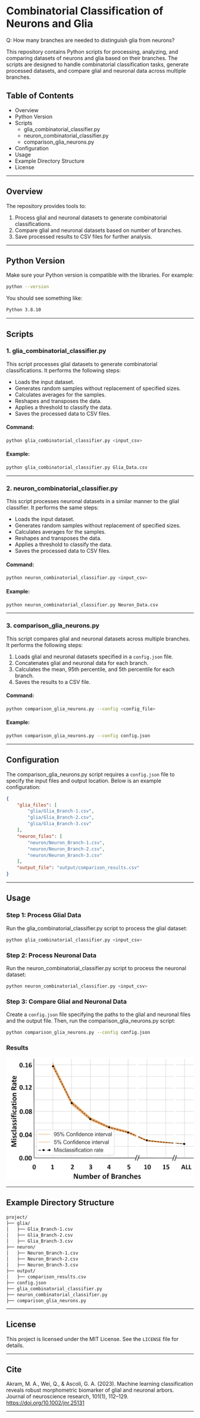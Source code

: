 # Combinatorial Classification of Neurons and Glia

Q: How many branches are needed to distinguish glia from neurons?

This repository contains Python scripts for processing, analyzing, and comparing datasets of neurons and glia based on their branches. The scripts are designed to handle combinatorial classification tasks, generate processed datasets, and compare glial and neuronal data across multiple branches.

## Table of Contents
- Overview
- Python Version
- Scripts
  - glia_combinatorial_classifier.py
  - neuron_combinatorial_classifier.py
  - comparison_glia_neurons.py
- Configuration
- Usage
- Example Directory Structure
- License

---

## Overview

The repository provides tools to:
1. Process glial and neuronal datasets to generate combinatorial classifications.
2. Compare glial and neuronal datasets based on number of branches.
3. Save processed results to CSV files for further analysis.

---

## Python Version

Make sure your Python version is compatible with the libraries. For example:
```bash
python --version
```
You should see something like:
```bash
Python 3.8.10
```
---

## Scripts

### 1. glia_combinatorial_classifier.py

This script processes glial datasets to generate combinatorial classifications. It performs the following steps:
- Loads the input dataset.
- Generates random samples without replacement of specified sizes.
- Calculates averages for the samples.
- Reshapes and transposes the data.
- Applies a threshold to classify the data.
- Saves the processed data to CSV files.

#### Command:
```bash
python glia_combinatorial_classifier.py <input_csv>
```

#### Example:
```bash
python glia_combinatorial_classifier.py Glia_Data.csv
```

---

### 2. neuron_combinatorial_classifier.py

This script processes neuronal datasets in a similar manner to the glial classifier. It performs the same steps:
- Loads the input dataset.
- Generates random samples without replacement of specified sizes.
- Calculates averages for the samples.
- Reshapes and transposes the data.
- Applies a threshold to classify the data.
- Saves the processed data to CSV files.

#### Command:
```bash
python neuron_combinatorial_classifier.py <input_csv>
```

#### Example:
```bash
python neuron_combinatorial_classifier.py Neuron_Data.csv
```

---

### 3. comparison_glia_neurons.py

This script compares glial and neuronal datasets across multiple branches. It performs the following steps:
1. Loads glial and neuronal datasets specified in a `config.json` file.
2. Concatenates glial and neuronal data for each branch.
3. Calculates the mean, 95th percentile, and 5th percentile for each branch.
4. Saves the results to a CSV file.

#### Command:
```bash
python comparison_glia_neurons.py --config <config_file>
```

#### Example:
```bash
python comparison_glia_neurons.py --config config.json
```

---

## Configuration

The comparison_glia_neurons.py script requires a `config.json` file to specify the input files and output location. Below is an example configuration:

```json
{
    "glia_files": [
        "glia/Glia_Branch-1.csv",
        "glia/Glia_Branch-2.csv",
        "glia/Glia_Branch-3.csv"
    ],
    "neuron_files": [
        "neuron/Neuron_Branch-1.csv",
        "neuron/Neuron_Branch-2.csv",
        "neuron/Neuron_Branch-3.csv"
    ],
    "output_file": "output/comparison_results.csv"
}
```

---

## Usage

### Step 1: Process Glial Data
Run the glia_combinatorial_classifier.py script to process the glial dataset:
```bash
python glia_combinatorial_classifier.py <input_csv>
```

### Step 2: Process Neuronal Data
Run the neuron_combinatorial_classifier.py script to process the neuronal dataset:
```bash
python neuron_combinatorial_classifier.py <input_csv>
```

### Step 3: Compare Glial and Neuronal Data
Create a `config.json` file specifying the paths to the glial and neuronal files and the output file. Then, run the comparison_glia_neurons.py script:
```bash
python comparison_glia_neurons.py --config config.json
```

### Results
![alt text](image-1.png)

---

## Example Directory Structure

```
project/
├── glia/
│   ├── Glia_Branch-1.csv
│   ├── Glia_Branch-2.csv
│   ├── Glia_Branch-3.csv
├── neuron/
│   ├── Neuron_Branch-1.csv
│   ├── Neuron_Branch-2.csv
│   ├── Neuron_Branch-3.csv
├── output/
│   ├── comparison_results.csv
├── config.json
├── glia_combinatorial_classifier.py
├── neuron_combinatorial_classifier.py
├── comparison_glia_neurons.py
```

---

## License

This project is licensed under the MIT License. See the `LICENSE` file for details.

---

## Cite

Akram, M. A., Wei, Q., & Ascoli, G. A. (2023). Machine learning classification reveals robust morphometric biomarker of glial and neuronal arbors. Journal of neuroscience research, 101(1), 112–129. https://doi.org/10.1002/jnr.25131

---
